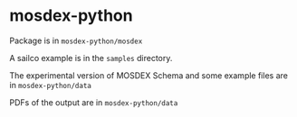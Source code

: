 # mosdex-python

Package is in `mosdex-python/mosdex`

A sailco example is in the `samples` directory.

The experimental version of MOSDEX Schema and some example files are in `mosdex-python/data`

PDFs of the output are in `mosdex-python/data`